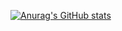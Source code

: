 [![Anurag's GitHub stats](https://github-readme-stats.vercel.app/api?username=jjacobson&theme=apprentice&include_all_commits=true&count_private=true)](https://github.com/anuraghazra/github-readme-stats)
